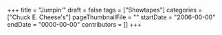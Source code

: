 +++
title = "Jumpin'"
draft = false
tags = ["Showtapes"]
categories = ["Chuck E. Cheese's"]
pageThumbnailFile = ""
startDate = "2006-00-00"
endDate = "0000-00-00"
contributors = []
+++
